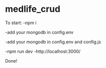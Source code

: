 # medlife_crud

To start:
-npm i

-add your mongodb in config.env

-add your mongodb in config.env and config.js

-npm run dev
-http://localhost:3000/

Done!
